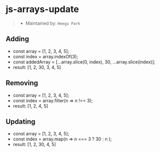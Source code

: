 # js-arrays-update
> - Maintained by: `Heegu Park`

## Adding
- const array = [1, 2, 3, 4, 5];
- const index = array.indexOf(3);
- const addedArray = [...array.slice(0, index), 30, ...array.slice(index)];
- result: [1, 2, 30, 3, 4, 5]

## Removing
- const array = [1, 2, 3, 4, 5];
- const index = array.filter(n => n !== 3);
- result: [1, 2, 4, 5]

## Updating
- const array = [1, 2, 3, 4, 5];
- const index = array.map(n => n === 3 ? 30 : n );
- result: [1, 2, 30, 4, 5]
